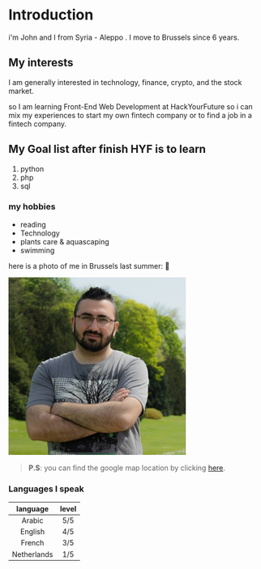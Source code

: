 # Introduction

i'm John and I from Syria - Aleppo . I move to Brussels since 6 years.

## My interests

I am generally interested in technology, finance, crypto, and the stock market.

so I am learning Front-End Web Development at HackYourFuture so i can mix my
experiences to start my own fintech company or to find a job in a fintech
company.

## My Goal list after finish HYF is to learn

1. python
2. php
3. sql

### my hobbies

- reading
- Technology
- plants care & aquascaping
- swimming

here is a photo of me in Brussels last summer: :metal:

![john at Castle of Laeken ](images/JohnEdelbi.jpg)

> **P.S**: you can find the google map location by clicking
> [here](https://goo.gl/maps/HJqTEgcB6vERrHkz8).

### Languages I speak

| **language** | **level** |
| :----------: | :-------: |
|    Arabic    |    5/5    |
|   English    |    4/5    |
|    French    |    3/5    |
| Netherlands  |    1/5    |
